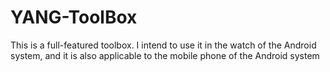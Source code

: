 # YANG-ToolBox
This is a full-featured toolbox. I intend to use it in the watch of the Android system, and it is also applicable to the mobile phone of the Android system
